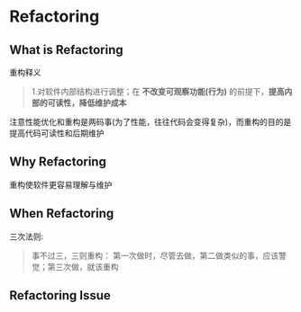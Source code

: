 # Refactoring

## What is Refactoring

重构释义

> 1.对软件内部结构进行调整；在 **不改变可观察功能(行为)** 的前提下，**提高内部的可读性，降低维护成本**  

注意性能优化和重构是两码事(为了性能，往往代码会变得复杂)，而重构的目的是提高代码可读性和后期维护

## Why Refactoring

重构使软件更容易理解与维护

## When Refactoring

三次法则:
> 事不过三，三则重构：
第一次做时，尽管去做，第二做类似的事，应该警觉；第三次做，就该重构

## Refactoring Issue